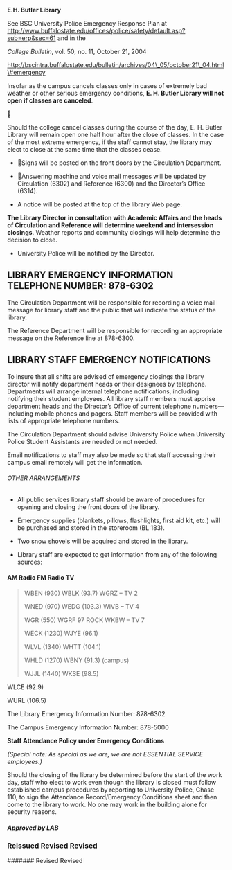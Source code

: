 **E.H. Butler Library**

See BSC University Police Emergency Response Plan at http://www.buffalostate.edu/offices/police/safety/default.asp?sub=erp&sec=61 and in the

*College Bulletin*, vol. 50, no. 11, October 21, 2004

http://bscintra.buffalostate.edu/bulletin/archives/04\_05/october21\_04.html\#emergency

Insofar as the campus cancels classes only in cases of extremely bad weather or other serious emergency conditions, **E. H. Butler Library will not open if classes are canceled**.



Should the college cancel classes during the course of the day, E. H. Butler Library will remain open one half hour after the close of classes. In the case of the most extreme emergency, if the staff cannot stay, the library may elect to close at the same time that the classes cease.

-   Signs will be posted on the front doors by the Circulation Department.

-   Answering machine and voice mail messages will be updated by Circulation (6302) and Reference (6300) and the Director’s Office (6314).

-   A notice will be posted at the top of the library Web page.

**The Library Director in consultation with Academic Affairs and the heads of Circulation and Reference will determine weekend and intersession closings**. Weather reports and community closings will help determine the decision to close.

-   University Police will be notified by the Director.

LIBRARY EMERGENCY INFORMATION TELEPHONE NUMBER: 878-6302
--------------------------------------------------------

The Circulation Department will be responsible for recording a voice mail message for library staff and the public that will indicate the status of the library.

The Reference Department will be responsible for recording an appropriate message on the Reference line at 878-6300.

LIBRARY STAFF EMERGENCY NOTIFICATIONS
-------------------------------------

To insure that all shifts are advised of emergency closings the library director will notify department heads or their designees by telephone. Departments will arrange internal telephone notifications, including notifying their student employees. All library staff members must apprise department heads and the Director’s Office of current telephone numbers—including mobile phones and pagers. Staff members will be provided with lists of appropriate telephone numbers.

The Circulation Department should advise University Police when University Police Student Assistants are needed or not needed.

Email notifications to staff may also be made so that staff accessing their campus email remotely will get the information.

###### OTHER ARRANGEMENTS

-   All public services library staff should be aware of procedures for opening and closing the front doors of the library.

-   Emergency supplies (blankets, pillows, flashlights, first aid kit, etc.) will be purchased and stored in the storeroom (BL 183).

-   Two snow shovels will be acquired and stored in the library.

-   Library staff are expected to get information from any of the following sources:

####  

####  AM Radio FM Radio TV

> WBEN (930) WBLK (93.7) WGRZ – TV 2
>
> WNED (970) WEDG (103.3) WIVB – TV 4
>
> WGR (550) WGRF 97 ROCK WKBW – TV 7
>
> WECK (1230) WJYE (96.1)
>
> WLVL (1340) WHTT (104.1)
>
> WHLD (1270) WBNY (91.3) (campus)
>
> WJJL (1440) WKSE (98.5)

WLCE (92.9)

WURL (106.5)

The Library Emergency Information Number: 878-6302

The Campus Emergency Information Number: 878-5000

**Staff Attendance Policy under Emergency Conditions**

*(Special note: As special as we are, we are not ESSENTIAL SERVICE employees.)*

Should the closing of the library be determined before the start of the work day, staff who elect to work even though the library is closed must follow established campus procedures by reporting to University Police, Chase 110, to sign the Attendance Record/Emergency Conditions sheet and then come to the library to work. No one may work in the building alone for security reasons.

##### Approved by LAB 

### Reissued Revised Revised 

####### Revised Revised

